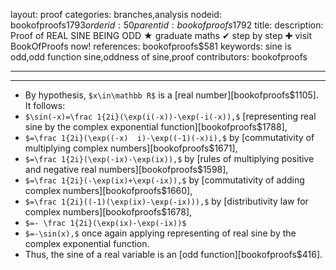 layout: proof
categories: branches,analysis
nodeid: bookofproofs$1793
orderid: 50
parentid: bookofproofs$1792
title: 
description: Proof of REAL SINE BEING ODD ★ graduate maths ✔ step by step ✚ visit BookOfProofs now!
references: bookofproofs$581
keywords: sine is odd,odd function sine,oddness of sine,proof
contributors: bookofproofs

---


---

* By hypothesis, `$x\in\mathbb R$` is a [real number][bookofproofs$1105]. It follows:
* `$\sin(-x)=\frac 1{2i}(\exp(i(-x))-\exp(-i(-x)),$` [representing real sine by the complex exponential function][bookofproofs$1788],
* `$=\frac 1{2i}(\exp((-x)  i)-\exp((-1)(-x)i),$` by [commutativity of multiplying complex numbers][bookofproofs$1671],
* `$=\frac 1{2i}(\exp(-ix)-\exp(ix)),$` by [rules of multiplying positive and negative real numbers][bookofproofs$1598],
* `$=\frac 1{2i}(-\exp(ix)+\exp(-ix)),$` by [commutativity of adding complex numbers][bookofproofs$1660],
* `$=\frac 1{2i}((-1)(\exp(ix)-\exp(-ix))),$` by [distributivity law for complex numbers][bookofproofs$1678], 
* `$=- \frac 1{2i}(\exp(ix)-\exp(-ix))$`
* `$=-\sin(x),$` once again applying representing of real sine by the complex exponential function.
* Thus, the sine of a real variable is an [odd function][bookofproofs$416].